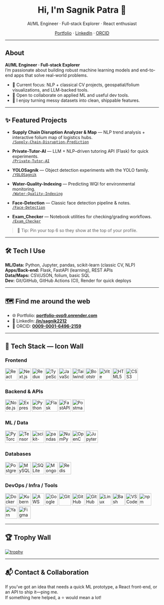 <!-- PROFILE HEADER -->
<h1 align="center">Hi, I'm Sagnik Patra 👋</h1>
<p align="center">
  AI/ML Engineer · Full-stack Explorer · React enthusiast
</p>
<p align="center">
  <a href="https://portfolio-ovp9.onrender.com/">Portfolio</a> ·
  <a href="https://www.linkedin.com/in/sagnik2212">LinkedIn</a> ·
  <a href="https://orcid.org/0009-0001-6496-2159">ORCID</a>
</p>

---

## About
**AI/ML Engineer · Full-stack Explorer**  
I’m passionate about building robust machine learning models and end-to-end apps that solve real-world problems.

- 🔭 Current focus: NLP + classical CV projects, geospatial/folium visualizations, and LLM-backed tools.  
- 🤝 Open to collaborate on applied ML and useful dev tools.  
- 🧩 I enjoy turning messy datasets into clean, shippable features.

---

## ✨ Featured Projects

- **Supply Chain Disruption Analyzer & Map** — NLP trend analysis + interactive folium map of logistics hubs.  
  [`/Supply-Chain-Disruption-Prediction`](https://github.com/sagnik1-patra/Supply-Chain-Disruption-Prediction)

- **Private-Tutor-AI** — LLM + NLP–driven tutoring API (Flask) for quick experiments.  
  [`/Private-Tutor-AI`](https://github.com/sagnik1-patra/Private-Tutor-AI)

- **YOLOSagnik** — Object detection experiments with the YOLO family.  
  [`/YOLOSagnik`](https://github.com/sagnik1-patra/YOLOSagnik)

- **Water-Quality-Indexing** — Predicting WQI for environmental monitoring.  
  [`/Water-Quality-Indexing`](https://github.com/sagnik1-patra/Water-Quality-Indexing)

- **Face-Detection** — Classic face detection pipeline & notes.  
  [`/Face-Detection`](https://github.com/sagnik1-patra/Face-Detection)

- **Exam_Checker** — Notebook utilities for checking/grading workflows.  
  [`/Exam_Checker`](https://github.com/sagnik1-patra/Exam_Checker)

> 🔖 Tip: Pin your top 6 so they show at the top of your profile.

---

## 🛠️ Tech I Use
**ML/Data:** Python, Jupyter, pandas, scikit-learn (classic CV, NLP)  
**Apps/Back-end:** Flask, FastAPI (learning), REST APIs  
**Data/Maps:** CSV/JSON, folium, basic SQL  
**Dev:** Git/GitHub, GitHub Actions (CI), Render for quick deploys

---

## 🗺️ Find me around the web

- 🌐 Portfolio: **[portfolio-ovp9.onrender.com](https://portfolio-ovp9.onrender.com/)**
- 💼 LinkedIn: **[/in/sagnik2212](https://www.linkedin.com/in/sagnik2212)**
- 🔎 ORCID: **[0009-0001-6496-2159](https://orcid.org/0009-0001-6496-2159)**

---

## 🧰 Tech Stack — Icon Wall

### Frontend
<p>
  <img src="https://cdn.jsdelivr.net/gh/devicons/devicon/icons/react/react-original.svg" height="40" alt="React" />
  <img src="https://cdn.jsdelivr.net/gh/devicons/devicon/icons/nextjs/nextjs-original.svg" height="40" alt="Next.js" />
  <img src="https://cdn.jsdelivr.net/gh/devicons/devicon/icons/redux/redux-original.svg" height="40" alt="Redux" />
  <img src="https://cdn.jsdelivr.net/gh/devicons/devicon/icons/typescript/typescript-original.svg" height="40" alt="TypeScript" />
  <img src="https://cdn.jsdelivr.net/gh/devicons/devicon/icons/javascript/javascript-original.svg" height="40" alt="JavaScript" />
  <img src="https://cdn.jsdelivr.net/gh/devicons/devicon/icons/tailwindcss/tailwindcss-original.svg" height="40" alt="Tailwind CSS" />
  <img src="https://cdn.jsdelivr.net/gh/devicons/devicon/icons/bootstrap/bootstrap-original.svg" height="40" alt="Bootstrap" />
  <img src="https://cdn.jsdelivr.net/gh/devicons/devicon/icons/vitejs/vitejs-original.svg" height="40" alt="Vite" />
  <img src="https://cdn.jsdelivr.net/gh/devicons/devicon/icons/html5/html5-original.svg" height="40" alt="HTML5" />
  <img src="https://cdn.jsdelivr.net/gh/devicons/devicon/icons/css3/css3-original.svg" height="40" alt="CSS3" />
</p>

### Backend & APIs
<p>
  <img src="https://cdn.jsdelivr.net/gh/devicons/devicon/icons/nodejs/nodejs-original.svg" height="40" alt="Node.js" />
  <img src="https://cdn.jsdelivr.net/gh/devicons/devicon/icons/express/express-original.svg" height="40" alt="Express" />
  <img src="https://cdn.jsdelivr.net/gh/devicons/devicon/icons/python/python-original.svg" height="40" alt="Python" />
  <img src="https://cdn.jsdelivr.net/gh/devicons/devicon/icons/flask/flask-original.svg" height="40" alt="Flask" />
  <img src="https://cdn.jsdelivr.net/gh/devicons/devicon/icons/fastapi/fastapi-original.svg" height="40" alt="FastAPI" />
  <img src="https://cdn.jsdelivr.net/gh/devicons/devicon/icons/postman/postman-original.svg" height="40" alt="Postman" />
</p>

### ML / Data
<p>
  <img src="https://cdn.jsdelivr.net/gh/devicons/devicon/icons/pytorch/pytorch-original.svg" height="40" alt="PyTorch" />
  <img src="https://cdn.jsdelivr.net/gh/devicons/devicon/icons/tensorflow/tensorflow-original.svg" height="40" alt="TensorFlow" />
  <img src="https://cdn.jsdelivr.net/gh/devicons/devicon/icons/scikitlearn/scikitlearn-original.svg" height="40" alt="scikit-learn" />
  <img src="https://cdn.jsdelivr.net/gh/devicons/devicon/icons/pandas/pandas-original.svg" height="40" alt="pandas" />
  <img src="https://cdn.jsdelivr.net/gh/devicons/devicon/icons/numpy/numpy-original.svg" height="40" alt="NumPy" />
  <img src="https://cdn.jsdelivr.net/gh/devicons/devicon/icons/opencv/opencv-original.svg" height="40" alt="OpenCV" />
  <img src="https://cdn.jsdelivr.net/gh/devicons/devicon/icons/jupyter/jupyter-original.svg" height="40" alt="Jupyter" />
</p>

### Databases
<p>
  <img src="https://cdn.jsdelivr.net/gh/devicons/devicon/icons/postgresql/postgresql-original.svg" height="40" alt="PostgreSQL" />
  <img src="https://cdn.jsdelivr.net/gh/devicons/devicon/icons/mysql/mysql-original.svg" height="40" alt="MySQL" />
  <img src="https://cdn.jsdelivr.net/gh/devicons/devicon/icons/sqlite/sqlite-original.svg" height="40" alt="SQLite" />
  <img src="https://cdn.jsdelivr.net/gh/devicons/devicon/icons/mongodb/mongodb-original.svg" height="40" alt="MongoDB" />
  <img src="https://cdn.jsdelivr.net/gh/devicons/devicon/icons/redis/redis-original.svg" height="40" alt="Redis" />
</p>

### DevOps / Infra / Tools
<p>
  <img src="https://cdn.jsdelivr.net/gh/devicons/devicon/icons/docker/docker-original.svg" height="40" alt="Docker" />
  <img src="https://cdn.jsdelivr.net/gh/devicons/devicon/icons/kubernetes/kubernetes-plain.svg" height="40" alt="Kubernetes" />
  <img src="https://cdn.jsdelivr.net/gh/devicons/devicon/icons/amazonwebservices/amazonwebservices-original.svg" height="40" alt="AWS" />
  <img src="https://cdn.jsdelivr.net/gh/devicons/devicon/icons/googlecloud/googlecloud-original.svg" height="40" alt="Google Cloud" />
  <img src="https://cdn.jsdelivr.net/gh/devicons/devicon/icons/git/git-original.svg" height="40" alt="Git" />
  <img src="https://cdn.jsdelivr.net/gh/devicons/devicon/icons/github/github-original.svg" height="40" alt="GitHub" />
  <img src="https://cdn.jsdelivr.net/gh/devicons/devicon/icons/githubactions/githubactions-original.svg" height="40" alt="GitHub Actions" />
  <img src="https://cdn.jsdelivr.net/gh/devicons/devicon/icons/linux/linux-original.svg" height="40" alt="Linux" />
  <img src="https://cdn.jsdelivr.net/gh/devicons/devicon/icons/bash/bash-original.svg" height="40" alt="Bash" />
  <img src="https://cdn.jsdelivr.net/gh/devicons/devicon/icons/vscode/vscode-original.svg" height="40" alt="VS Code" />
  <img src="https://cdn.jsdelivr.net/gh/devicons/devicon/icons/npm/npm-original-wordmark.svg" height="40" alt="npm" />
  <img src="https://cdn.jsdelivr.net/gh/devicons/devicon/icons/yarn/yarn-original.svg" height="40" alt="Yarn" />
  <img src="https://cdn.jsdelivr.net/gh/devicons/devicon/icons/figma/figma-original.svg" height="40" alt="Figma" />
</p>

---

## 🏆 Trophy Wall
[![trophy](https://github-profile-trophy.vercel.app/?username=sagnik1-patra&column=-1&row=10&margin-w=12&margin-h=12&no-bg=true&no-frame=true&theme=flat)](https://github.com/ryo-ma/github-profile-trophy)

<!--
Optional compact rows (uncomment if you prefer smaller sections):

[![trophy](https://github-profile-trophy.vercel.app/?username=sagnik1-patra&title=Repositories,Stars,Followers&column=3&margin-w=10&margin-h=10&no-bg=true&no-frame=true&theme=flat)](https://github.com/ryo-ma/github-profile-trophy)

[![trophy](https://github-profile-trophy.vercel.app/?username=sagnik1-patra&title=Commits,PullRequest,Issues,ContributedTo&column=4&margin-w=10&margin-h=10&no-bg=true&no-frame=true&theme=flat)](https://github.com/ryo-ma/github-profile-trophy)
-->

---

## 📬 Contact & Collaboration
If you’ve got an idea that needs a quick ML prototype, a React front-end, or an API to ship it—ping me.  
If something here helped, a ⭐ would mean a lot!
